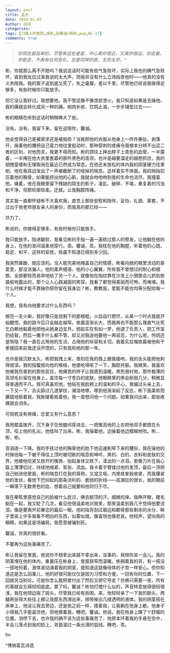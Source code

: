 ```yaml
---
layout: post
title: 孟冬
date: 2020-01-01
Author: 派派
categories: 
tags: [刀锋上的救赎,诚彬,赵馨诚/韩彬,pwp,NC-17]
comments: true
---
```


> *你现在是孤单的，尽管有这些星星，中心离你很近，又离你很远，你走着，你能走，不再有任何变化，总是同样的夜，无穷无尽。^*



彬，你就那么离不开她吗？我说这话时可能有些气急败坏，实际上我也的确气急败坏，直到我反应过来我说的太大声，而我并没有什么立场指责他时——他真的没有义务陪我。我的案子追到底又死了，失之毫厘，差以千里，尽管他已经说我做得足够多，有些时候你只能放手。

但它没让我好过。我想要他，我不管这像不像泄欲泄火，我只知道如果是去操他，我的痛就会转化成另一种的痛。剜肉补疮、饮鸩止渴，一步步铺垫过去——

彬的眼睛在听到这话时稍稍睁大了些。

没有。没有。我留下来，留在这陪你，馨诚。

他会觉得自己是被索求还是被毁损？当我把他的衣服从他身上一件件撕扯、剥落开，揪着他的腰把自己蛮力地往里挺动时，那种穿刺的疼痛令我根本分辨不出这二者的区别，对他而言，我更不得而知。彬的颈往上抻出脖子上青色的血管，一半露着，一半掩在他大衣里套着的那件黑色的高领，也许是越要溜走的越想抓住，我的胡搅蛮缠和无理取闹在最近已然成为常态，在他还未放松的体内我的阴茎硬力往里剜，他在我耳边发出了一声被截断了的哑掉的喘息。这样着实不体面。我的拇指扣压着他的胸骨，如果能挤出他的心脏，我就会吻他吻到我的生命也流尽，我撞着他，捅着，他在我眼里留下残缺的陌生的影子，凌乱、破碎、不堪，重复着的污浊和干净，但那轮廓轻柔。迁就。让我胸腔阵痛。

其实我一直都怀疑彬不大喜欢我，直觉上那些安慰和陪伴，妥协、礼貌、客套，不过出于他老师朋友亲人的身份，而我真的都已经——

尽力了。

彬说的，你做得足够多，有些时候你只能放手。

我只能放手。陷进酸软，我看见彬的手指一遍一遍梳过那人的卷发，让他躺在他的身上，在他的发间温柔地穿行。乖。馨诚，乖。我枕在他的胸膛，听着他的心跳，稳定、和平，这样的安抚，依晨不知道已得到多少回。

我突然鼻酸，她应该的。没人能完美地掩盖自己的情感，彬看向她的眼里流动的是爱意，那没法骗人。他的柔声细语、他的小心翼翼，所有我不曾想过的耐心和细致，全部都轻而易举地给了另一个人。就像他在指纹靠在沙发上小憩那会儿抓到依晨偷吻露出的，那个让人心跳凝固的笑容，我看了都觉得美丽而可怖，而难堪。我什么时候才能不靠操你把你留在我身边？彬，教教我，爱能不能也均等分配给每一个人。

我想，我有向他要求过什么东西吗？

擦亮一支火柴，我好像只是烧剩下的那根棍，火焰自行燃尽，从某一个时点我就开始醒悟，我的路今后只会越走越窄。依晨逐渐长大，而我再也不能那么理直气壮死乞白赖地黏着他把他从她身边支开。想起实在有如一梦，他退了负责人，把工作室扔给我，然后一撒手什么都不管，却又对我追他要他一再容忍，为什么呢，怜悯还是恻隐？我一直在占用他的生活，占用他的纵容和关切。我着实后悔依晨被他和干爹接回来前我还没开悟的，只有我和他的那一年。

也许是我沉默太久，彬把我拽上来，唇刻在我的唇上跟我接吻，我的舌头能把他刺得很深。我的指腹按向他的喉结，他便呛得咳了一下，胸腔共振。我微笑，我喜欢他被我伤害到的那些反应，他痛苦的样子让我感到温暖。黑色很衬他，那件极薄的高领毛衫留在他身上，盖住每一寸苍白的皮肤，他眼睛里的黑会削弱几分，稍微显得普通而平凡。我可真喜欢他，他贴在我脸颊上的温和的手心，我偏过头亲上去，一下又一下，舌尖舔过几道掌纹，潮湿地啄，啄到他渐渐起了反应，彬下面柔软而朦胧地抵着我，我胀硬着抵着他，我一直想问他一个问题。如果我问出来，那些疼痛就会消失。

可倘若没有疼痛，恋爱又有什么意思？

我用膝盖拨开，沉下身子在他腿间穿进去，一把推高他的上衣把他双手都摁在头顶，咬上他的乳尖。他低叫了出来。彬，我操着他，边操着他边模糊地吮。彬…彬、彬。

音调逐一下降。我的手抚过他的胸骨他的肋下他迅速削窄下来的腰际，我在操他的时候他每一下被干得往上顶时被切断的喘息和呻吟，黑的、白的、衣料和皮肤的交界，他被他咬紧又放开的嘴唇，抬起身体又跌下，漾出的一点泪，那像刀片在我心脏上薄薄切过，持续地缩紧、泵张、流血。我卡着手臂揉过他的发顶，最后一顶把自己剜进他里面，彬的喘息打在我的耳侧，又湿又哑，内里痉挛般收紧，而我攥紧他的发丝，看他下巴仰起的那条流利的、脆弱的折线——高潮拉的很长，我的眼前一瞬落下无数黑色的血，想着自己就要和他同归于尽。

我在晕眩里感觉自己的脸被什么抚过，拂去额顶的汗。细微的痒。我睁开眼，睫毛黏在一起，我又眨了几次，看见他很温柔地对我笑，那笑温柔到我几乎觉得他要流泪，像是要离开前眷恋的最后一眼，他的指背刮过眉边和颧骨那些剩余的水分，眸子里染上许多我看不明白的东西，似雾似烟，像喜悦也像悲哀。他轻声，望向我的眼睛，如果这是场骗局，我愿意被骗到死。

馨诚，你真的很好看。

不要再为这些事痛苦了。

彬让我留在里面，他说你不想拿出来就不拿出来，没事的，我陪你呆一会儿。我的阴茎埋在他的体内，重量压在彬身上，里面狭窄而温暖。彬拥着我的背，有一搭没一搭地捋着，液体波动涌着我的阴茎，我知道这就像母体的子宫一样安心。但你知道这是怎么回事儿，他的好很可能仅仅是因为习惯和方便，一回有你的位置，下一回就另当别论。可是你怎么能把爱付出了然后又把它夺走？仿佛只需要一夜，所有的事就会忘得彻彻底底。累了吗，馨诚？彬怕打搅什么似的，声音特意放得很轻很浅，我在他颈边摇了摇头，尽管我已经有些困。来，他轻轻亲了一下我的额头，两腿再张得大些往上挪让我那东西滑出来，顺带掉出几缕透明的液体。我的阴茎搭在床单上，他没让我去旁边，还是依之前一样，搂着我，让我躺在他身上歇。他身子小得我几乎能盖住他，但他撑着我，睡吧，馨诚。他说。我在他身上蹭了个舒服的位置，消停下去，也许我的确不该为这些事痛苦了，他原本环着我的手悬在空中，半会儿落点到我的脸上，背面溜过一条光滑的弧线。睡吧，乖。

fin

^博纳富瓦诗选
